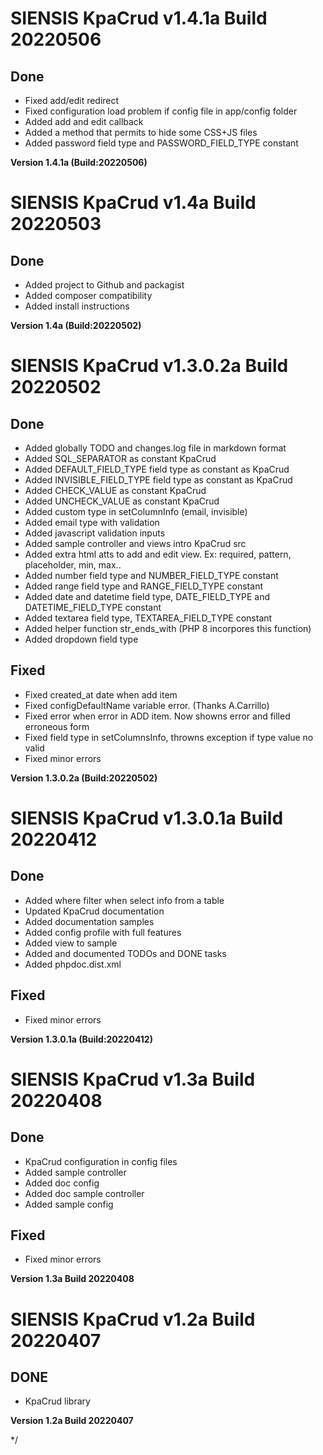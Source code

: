 # SIENSIS KpaCrud v1.4.1a Build 20220506

## Done

- Fixed add/edit redirect
- Fixed configuration load problem if config file in app/config folder
- Added add and edit callback
- Added a method that permits to hide some CSS+JS files
- Added password field type and PASSWORD_FIELD_TYPE constant

__Version 1.4.1a (Build:20220506)__

# SIENSIS KpaCrud v1.4a Build 20220503

## Done

- Added project to Github and packagist
- Added composer compatibility
- Added install instructions
  
__Version 1.4a (Build:20220502)__

# SIENSIS KpaCrud v1.3.0.2a Build 20220502

## Done

- Added globally TODO and changes.log file in markdown format
- Added SQL_SEPARATOR as constant KpaCrud 
- Added DEFAULT_FIELD_TYPE field type as constant as KpaCrud
- Added INVISIBLE_FIELD_TYPE field type as constant as KpaCrud
- Added CHECK_VALUE as constant KpaCrud
- Added UNCHECK_VALUE as constant KpaCrud
- Added custom type in setColumnInfo (email, invisible)
- Added email type with validation
- Added javascript validation inputs
- Added sample controller and views intro KpaCrud src
- Added extra html atts to add and edit view. Ex: required, pattern, placeholder, min, max..
- Added number field type and NUMBER_FIELD_TYPE constant
- Added range field type and RANGE_FIELD_TYPE constant
- Added date and datetime field type, DATE_FIELD_TYPE and DATETIME_FIELD_TYPE constant
- Added textarea field type, TEXTAREA_FIELD_TYPE constant
- Added helper function str_ends_with (PHP 8 incorpores this function)
- Added dropdown field type
 
## Fixed
- Fixed created_at date when add item
- Fixed configDefaultName variable error. (Thanks A.Carrillo)
- Fixed error when error in ADD item. Now showns error and filled erroneous form
- Fixed field type in setColumnsInfo, throwns exception if type value no valid
- Fixed minor errors 

__Version 1.3.0.2a (Build:20220502)__

# SIENSIS KpaCrud v1.3.0.1a Build 20220412


## Done

- Added where filter when select info from a table 
- Updated KpaCrud documentation
- Added documentation samples 
- Added config profile with full features 
- Added view to sample 
- Added and documented TODOs and DONE tasks
- Added phpdoc.dist.xml

## Fixed

- Fixed minor errors 

__Version 1.3.0.1a (Build:20220412)__


# SIENSIS KpaCrud v1.3a Build 20220408

## Done 
- KpaCrud configuration in config files
- Added sample controller 
- Added doc config 
- Added doc sample controller 
- Added sample config 
## Fixed
- Fixed minor errors 
 
__Version 1.3a Build 20220408__


# SIENSIS KpaCrud v1.2a Build 20220407
 
## DONE
  - KpaCrud library 
 
__Version 1.2a Build 20220407__























*/